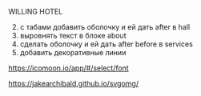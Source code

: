 WILLING HOTEL

2. с табами добавить оболочку и ей дать after в hall
3. выровнять текст в блоке about
4. сделать оболочку и ей дать after before в services
5. добавить декоративные линии

https://icomoon.io/app/#/select/font

https://jakearchibald.github.io/svgomg/
